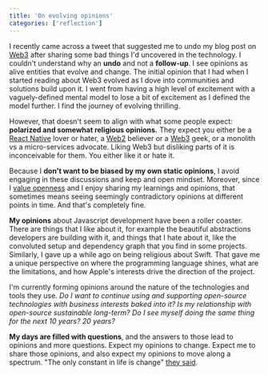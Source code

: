 ```yaml
---
title: 'On evolving opinions'
categories: ['reflection']
---
```


I recently came across a tweet that suggested me to undo my blog post on [Web3](/2021/11/29/exploring-web3) after sharing some bad things I'd uncovered in the technology.
I couldn't understand why an **undo** and not a **follow-up**.
I see opinions as alive entities that evolve and change.
The initial opinion that I had when I started reading about Web3 evolved as I dove into communities and solutions build upon it.
I went from having a high level of excitement with a vaguely-defined mental model to lose a bit of excitement as I defined the model further.
I find the journey of evolving thrilling.

However, that doesn't seem to align with what some people expect:
**polarized and somewhat religious opinions.**
They expect you either be a [React Native](https://reactnative.dev/) lover or hater,
a [Web2](https://en.wikipedia.org/wiki/Web_2.0) believer or a [Web3](https://web3.foundation/) geek,
or a monolith vs a micro-services advocate.
Liking Web3 but disliking parts of it is inconceivable for them.
You either like it or hate it.

Because I **don't want to be biased by my own static opinions**,
I avoid engaging in these discussions and keep and open mindset.
Moreover,
since I [value openness](/about) and I enjoy sharing my learnings and opinions,
that sometimes means seeing seemingly contradictory opinions at different points in time.
And that's completely fine.

**My opinions** about Javascript development have been a roller coaster.
There are things that I like about it,
for example the beautiful abstractions developers are building with it,
and things that I hate about it,
like the convoluted setup and dependency graph that you find in some projects.
Similarly,
I gave up a while ago on being religious about Swift.
That gave me a unique perspective on where the programming language shines,
what are the limitations,
and how Apple's interests drive the direction of the project.

I'm currently forming opinions around the nature of the technologies and tools they use.
_Do I want to continue using and supporting open-source technologies with business interests baked into it?
Is my relationship with open-source sustainable long-term?
Do I see myself doing the same thing for the next 10 years? 20 years?_

**My days are filled with questions**,
and the answers to those lead to opinions and more questions.
Expect my opinions to change.
Expect me to share those opinions,
and also expect my opinions to move along a spectrum.
"The only constant in life is change" [they said](https://arapahoelibraries.org/blogs/post/the-only-constant-in-life-is-change-heraclitus/#:~:text=One%20constant%20since%20the%20beginning,change%20is%20also%20a%20constant.&text=When%20that%20fear%20of%20change,becomes%20a%20phobia%2C%20particularly%20Metathesiophobia.).
